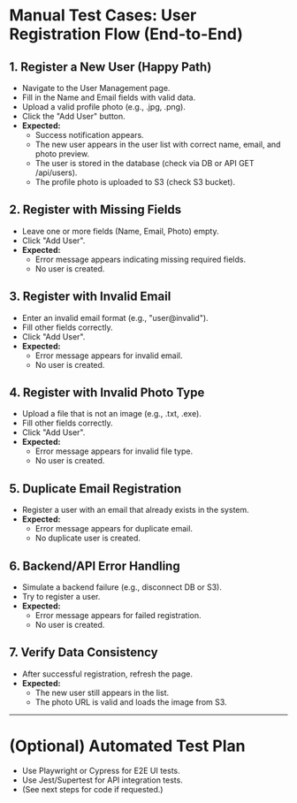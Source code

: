 # Manual Test Cases: User Registration Flow (End-to-End)

## 1. Register a New User (Happy Path)

- Navigate to the User Management page.
- Fill in the Name and Email fields with valid data.
- Upload a valid profile photo (e.g., .jpg, .png).
- Click the "Add User" button.
- **Expected:**
  - Success notification appears.
  - The new user appears in the user list with correct name, email, and photo preview.
  - The user is stored in the database (check via DB or API GET /api/users).
  - The profile photo is uploaded to S3 (check S3 bucket).

## 2. Register with Missing Fields

- Leave one or more fields (Name, Email, Photo) empty.
- Click "Add User".
- **Expected:**
  - Error message appears indicating missing required fields.
  - No user is created.

## 3. Register with Invalid Email

- Enter an invalid email format (e.g., "user@invalid").
- Fill other fields correctly.
- Click "Add User".
- **Expected:**
  - Error message appears for invalid email.
  - No user is created.

## 4. Register with Invalid Photo Type

- Upload a file that is not an image (e.g., .txt, .exe).
- Fill other fields correctly.
- Click "Add User".
- **Expected:**
  - Error message appears for invalid file type.
  - No user is created.

## 5. Duplicate Email Registration

- Register a user with an email that already exists in the system.
- **Expected:**
  - Error message appears for duplicate email.
  - No duplicate user is created.

## 6. Backend/API Error Handling

- Simulate a backend failure (e.g., disconnect DB or S3).
- Try to register a user.
- **Expected:**
  - Error message appears for failed registration.
  - No user is created.

## 7. Verify Data Consistency

- After successful registration, refresh the page.
- **Expected:**
  - The new user still appears in the list.
  - The photo URL is valid and loads the image from S3.

---

# (Optional) Automated Test Plan

- Use Playwright or Cypress for E2E UI tests.
- Use Jest/Supertest for API integration tests.
- (See next steps for code if requested.)
